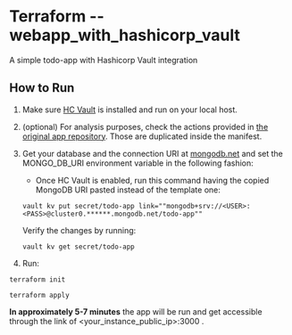 # Terraform -- webapp_with_hashicorp_vault

A simple todo-app with Hashicorp Vault integration

## How to Run

1. Make sure [HC Vault](https://developer.hashicorp.com/vault/docs/install) is installed and run on your local host.
2. (optional) For analysis purposes, check the actions provided in [the original app repository](https://github.com/harshsinghvi/todo-app). Those are duplicated inside the manifest.
3. Get your database and the connection URI at [mongodb.net](https://www.mongodb.com/) and set the MONGO_DB_URI environment variable in the following fashion:
    * Once HC Vault is enabled, run this command having the copied MongoDB URI pasted instead of the template one:

    ```
    vault kv put secret/todo-app link=""mongodb+srv://<USER>:<PASS>@cluster0.******.mongodb.net/todo-app""
    ```
    Verify the changes by running:
    ```
    vault kv get secret/todo-app
    ```
4. Run:
```
terraform init

terraform apply
```

 **In approximately 5-7 minutes** the app will be run and get accessible through the link of <your_instance_public_ip>:3000 .